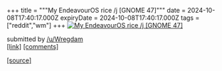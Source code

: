 +++
title = """My EndeavourOS rice /j [GNOME 47]"""
date = 2024-10-08T17:40:17.000Z
expiryDate = 2024-10-08T17:40:17.000Z
tags = ["reddit","wm"]
+++
[![My EndeavourOS rice /j [GNOME 47]](https://preview.redd.it/hsmvgqcsjktd1.png?width=640&crop=smart&auto=webp&s=5693eea857c4c8d5f61c8f6ffaa40ac25fefdc5c "My EndeavourOS rice /j [GNOME 47]")](https://www.reddit.com/r/unixporn/comments/1fz5qfp/my_endeavouros_rice_j_gnome_47/)

submitted by [/u/Wregdam](https://www.reddit.com/user/Wregdam)  
[\[link\]](https://i.redd.it/hsmvgqcsjktd1.png) [\[comments\]](https://www.reddit.com/r/unixporn/comments/1fz5qfp/my_endeavouros_rice_j_gnome_47/)

[[source]](https://www.reddit.com/r/unixporn/comments/1fz5qfp/my_endeavouros_rice_j_gnome_47/)
